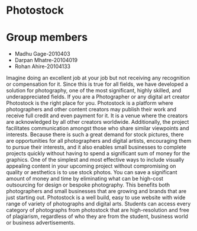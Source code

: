 
# Photostock

# Group members 
- Madhu Gage-2010403
- Darpan Mhatre-20104019
- Rohan Ahire-20104133 



Imagine doing an excellent job at your job but not receiving any recognition or compensation for it. Since this is true for all fields, we have developed a solution for photography, one of the most significant, highly skilled, and underappreciated fields. If you are a Photographer or any digital art creator Photostock is the right place for you. Photostock is a platform where photographers and other content creators may publish their work and receive full credit and even payment for it. It is a venue where the creators are acknowledged by all other creators worldwide. Additionally, the project facilitates communication amongst those who share similar viewpoints and interests. Because there is such a great demand for stock pictures, there are opportunities for all photographers and digital artists, encouraging them to pursue their interests, and it also enables small businesses to complete projects quickly without having to spend a significant sum of money for the graphics. One of the simplest and most effective ways to include visually appealing content in your upcoming project without compromising on quality or aesthetics is to use stock photos. You can save a significant amount of money and time by eliminating what can be high-cost outsourcing for design or bespoke photography. This benefits both photographers and small businesses that are growing and brands that are just starting out. Photostock is a well build, easy to use website with wide range of variety of photographs and digital arts. Students can access every category of photographs from photostock that are high-resolution and free of plagiarism, regardless of who they are from the student, business world or business advertisements. 

